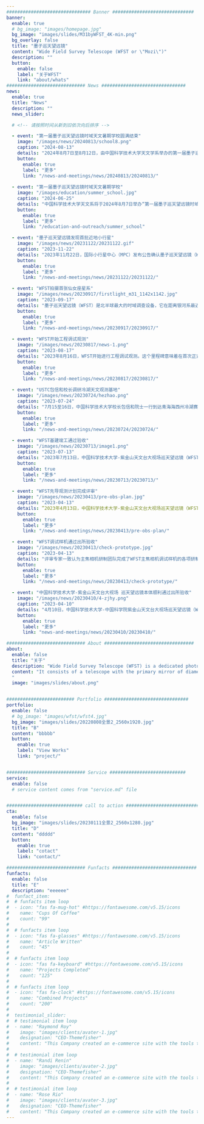 ```yaml
---
############################### Banner ##############################
banner:
  enable: true
  # bg_image: "images/homepage.jpg"
  bg_image: "images/slides/M31byWFST_4K-min.png"
  bg_overlay: false
  title: "墨子巡天望远镜"
  content: "Wide Field Survey Telescope (WFST or \"Mozi\")"
  description: ""
  button:
    enable: false
    label: "关于WFST"
    link: "about/whats"
############################# News ###############################
news:
  enable: true
  title: "News"
  description: ""
  news_slider:

  # <!-- 请按照时间从新到旧依次向后排序 -->

  - event: "第一届墨子巡天望远镜时域天文暑期学校圆满结束"
    image: "/images/news/20240813/school8.png"
    caption: "2024-08-13"
    details: "2024年8月7日至8月12日，由中国科学技术大学天文学系举办的第一届墨子巡天望远镜时域天文暑期学校在安徽省潜山市顺利开班并圆满结束。"
    button:
      enable: true
      label: "更多"
      link: "/news-and-meetings/news/20240813/20240813/"
      
  - event: "第一届墨子巡天望远镜时域天文暑期学校"
    image: "/images/education/summer_school.jpg"
    caption: "2024-06-25"
    details: "中国科学技术大学天文系将于2024年8月7日举办“第一届墨子巡天望远镜时域天文暑期学校”。"
    button:
      enable: true
      label: "更多"
      link: "/education-and-outreach/summer_school"

  - event: "墨子巡天望远镜发现首批近地小行星"
    image: "/images/news/20231122/20231122.gif"
    caption: "2023-11-22"
    details: "2023年11月22日，国际小行星中心（MPC）发布公告确认墨子巡天望远镜（WFST）新发现两颗近地小行星——2023 WX1和2023 WB2，这是墨子巡天望远镜发现的首批近地小行星。"
    button:
      enable: true
      label: "更多"
      link: "/news-and-meetings/news/20231122/20231122/"

  - event: "WFST拍摄首张仙女座星系"
    image: "/images/news/20230917/firstlight_m31_1142x1142.jpg"
    caption: "2023-09-17"
    details: "墨子巡天望远镜（WFST）是北半球最大的时域调查设备，它在距离银河系最近的大型螺旋星系——仙女座星系（也被称为M31）上拍摄了首光图。这张图片展示了仙女座星系的全景视图，呈现出星系及其周围天体明亮和微弱星光的分布情况，揭示了星系内部的动态过程以及星系之间的相互作用。"
    button:
      enable: true
      label: "更多"
      link: "/news-and-meetings/news/20230917/20230917/"

  - event: "WFST开始工程调试观测"
    image: "/images/news/20230817/news-1.png"
    caption: "2023-08-17"
    details: "2023年8月16日，WFST开始进行工程调试观测。这个里程碑意味着在首次正式观测之前，望远镜经历了一系列严格的测试和校准，以确保在观测任务中能够顺利地运行。"
    button:
      enable: true
      label: "更多"
      link: "/news-and-meetings/news/20230817/20230817/"

  - event: "USTC包信和校长调研冷湖天文观测基地"
    image: "/images/news/20230724/hezhao.png"
    caption: "2023-07-24"
    details: "7月15至16日，中国科学技术大学校长包信和院士一行到达青海海西州冷湖赛什腾山天文观测基地进行考察调研。海西州人大常委会党组书记、主任才让太，冷湖科技创新产业园区管委会党组副书记、常务副主任田才让等陪同考察调研，科研部、物理学院等相关负责同志参加调研活动。"
    button:
      enable: true
      label: "更多"
      link: "/news-and-meetings/news/20230724/20230724/"

  - event: "WFST基建竣工通过验收"
    image: "/images/news/20230713/image1.png"
    caption: "2023-07-13"
    details: "2023年7月13日，中国科学技术大学-紫金山天文台大视场巡天望远镜（WFST）配套基础设施项目验收会在冷湖召开。参加会议的有来自冷湖科技创新产业园区管理委员会，青海同泰建筑工程有限公司，中国科学技术大学，中国科学院紫金山天文台、云南天文台、南京天文光学技术研究所，国投工程检验检测有限公司，青海东亚工程建设管理咨询有限公司，以及茫崖市建设和交通运输质检站的有关专家。专家们首先前往赛什腾山台址现场，圆顶制作安装项目检测组专家依据《2.5米口径大视场巡天望远镜17.1米随动圆顶检测大纲》对圆顶相关可测试性能参数逐一进行现场检测并记录。同时，基建项目验收组专家对大视场巡天望远镜配套观测楼等相关建设内容进了考察和检验。"
    button:
      enable: true
      label: "更多"
      link: "/news-and-meetings/news/20230713/20230713/"

  - event: "WFST先导观测计划完成评审"
    image: "/images/news/20230413/pre-obs-plan.jpg"
    caption: "2023-04-13"
    details: ”2023年4月13日，中国科学技术大学-紫金山天文台大视场巡天望远镜（WFST）先导观测计划评审会在中国科学技术大学召开，会议以线上线下相结合的方式进行。中国科学技术大学-紫金山天文台大视场巡天望远镜科学委员会专家参加了此次评审。王挺贵教授代表WFST科学工作组作了《WFST先导观测计划》的报告。科学委员会听取了上述报告，开展质询，认为WFST科学工作组提出的科学测试项目、多科学时域先导巡天和机遇观测计划，可以全面测试WFST的性能，为开展正式巡天开展奠定基础，并有望取得先期科学成果。经讨论，科学委员会通过WFST科学工作组制定的先导观测计划评审，并对后续实施提出了指导性的意见和建议。“
    button:
      enable: true
      label: "更多"
      link: "/news-and-meetings/news/20230413/pre-obs-plan/"

  - event: "WFST调试样机通过出所验收"
    image: "/images/news/20230413/check-prototype.jpg"
    caption: "2023-04-13"
    details: "评审专家一致认为主焦相机研制团队完成了WFST主焦相机调试样机的各项研制任务，并在中国科学院光电技术研究所配合望远镜本体完成了所内各项调试任务，满足去台站现场调试的要求，具备出所条件。评审专家组同意大视场巡天望远镜调试样机通过出所验收。"
    button:
      enable: true
      label: "更多"
      link: "/news-and-meetings/news/20230413/check-prototype/"

  - event: "中国科学技术大学-紫金山天文台大视场 巡天望远镜本体顺利通过出所验收"
    image: "/images/news/20230410/4-zjhy.png"
    caption: "2023-04-10"
    details: "4月10日，中国科学技术大学-中国科学院紫金山天文台大视场巡天望远镜（WFST）本体出所验收评审会在中国科学院成都光电技术研究所召开，会议以线下为主、线上为辅的方式进行。参加会议的有来自中国科学院南京天文光学技术研究所、南京天文仪器有限公司、紫金山天文台、光电技术研究所以及中国科学技术大学的有关专家。"
    button:
      enable: true
      label: "更多"
      link: "news-and-meetings/news/20230410/20230410/"

############################# About #################################
about:
  enable: false
  title: "关于"
  description: "Wide Field Survey Telescope (WFST) is a dedicated photometric survey facility, being built and operated jointly by University of Science and Technology of China (USTC) and Purple Mountain observatory. "
  content: "It consists of a telescope with the primary mirror of diameter 2.5m with an active optical system and a mosaic CCD camera of 0.764 Gigapixels on the main focus plane to achieve high-quality images over a field of view of 6.5 square degrees. The telescope is expected to be installed on the top of Saishiteng Mountain, Lenghu in the fall of 2022, and start to operate from the spring of 2023. 
  "
  image: "images/slides/about.png"


######################### Portfolio ###############################
portfolio:
  enable: false
  # bg_image: "images/wfst/wfst4.jpg"
  bg_image: "images/slides/20220808全景2_2560x1920.jpg"
  title: "B"
  content: "bbbbb"
  button:
    enable: true
    label: "View Works"
    link: "project/"


############################# Service ############################
service:
  enable: false
  # service content comes from "service.md" file


############################ call to action ###########################
cta:
  enable: false
  bg_image: "images/slides/20230111全景2_2560x1280.jpg"
  title: "D"
  content: "ddddd"
  button:
    enable: true
    label: "cotact"
    link: "contact/"

############################# Funfacts ###############################
funfacts:
  enable: false
  title: "E"
  description: "eeeeee"
#  funfact_item:
#  # funfacts item loop
#  - icon: "fas fa-mug-hot" #https://fontawesome.com/v5.15/icons
#    name: "Cups Of Coffee"
#    count: "99"
#
#  # funfacts item loop
#  - icon: "fas fa-glasses" #https://fontawesome.com/v5.15/icons
#    name: "Article Written"
#    count: "45"
#
#  # funfacts item loop
#  - icon: "fas fa-keyboard" #https://fontawesome.com/v5.15/icons
#    name: "Projects Completed"
#    count: "125"
#
#  # funfacts item loop
#  - icon: "fas fa-clock" #https://fontawesome.com/v5.15/icons
#    name: "Combined Projects"
#    count: "200"
#
#  testimonial_slider:
#  # testimonial item loop
#  - name: "Raymond Roy"
#    image: "images/clients/avater-1.jpg"
#    designation: "CEO-Themefisher"
#    content: "This Company created an e-commerce site with the tools to make our business a success, with innovative ideas we feel #that our site has unique elements that make us stand out from the crowd."
#
#  # testimonial item loop
#  - name: "Randi Renin"
#    image: "images/clients/avater-2.jpg"
#    designation: "CEO-Themefisher"
#    content: "This Company created an e-commerce site with the tools to make our business a success, with innovative ideas we feel #that our site has unique elements that make us stand out from the crowd."
#
#  # testimonial item loop
#  - name: "Rose Rio"
#    image: "images/clients/avater-3.jpg"
#    designation: "CEO-Themefisher"
#    content: "This Company created an e-commerce site with the tools to make our business a success, with innovative ideas we feel #that our site has unique elements that make us stand out from the crowd."
---
```

